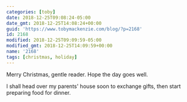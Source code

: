 ```yaml
---
categories: [toby]
date: 2018-12-25T09:08:24-05:00
date_gmt: 2018-12-25T14:08:24+00:00
guid: 'https://www.tobymackenzie.com/blog/?p=2168'
id: 2168
modified: 2018-12-25T09:09:59-05:00
modified_gmt: 2018-12-25T14:09:59+00:00
name: '2168'
tags: [christmas, holiday]
---
```


Merry Christmas, gentle reader.<!--more-->  Hope the day goes well.

I shall head over my parents' house soon to exchange gifts, then start preparing food for dinner.
